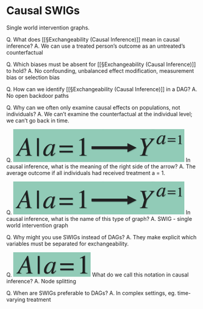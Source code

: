 # Causal SWIGs
Single world intervention graphs.

Q. What does [[§Exchangeability (Causal Inference)]] mean in causal inference?
A. We can use a treated person’s outcome as an untreated’s counterfactual

Q. Which biases must be absent for [[§Exchangeability (Causal Inference)]] to hold?
A. No confounding, unbalanced effect modification, measurement bias or selection bias

Q. How can we identify [[§Exchangeability (Causal Inference)]] in a DAG?
A. No open backdoor paths

Q. Why can we often only examine causal effects on populations, not individuals?
A. We can’t examine the counterfactual at the individual level; we can’t go back in time.

Q. 
![](BearImages/44BF906E-EB67-4980-B0AE-3B91DBB020EA-972-0000063ACDF84A7F/CFCC9723-FC45-4FA7-A962-406296409E38.png)
In causal inference, what is the meaning of the right side of the arrow?
A. The average outcome if all individuals had received treatment a = 1.

Q. 
![](BearImages/39458416-B839-492B-9C45-21A1829518BD-972-000006527F371381/CFCC9723-FC45-4FA7-A962-406296409E38.png)
In causal inference, what is the name of this type of graph?
A. SWIG - single world intervention graph

Q. Why might you use SWIGs instead of DAGs?
A. They make explicit which variables must be separated for exchangeability.

Q. 
![](BearImages/0A017AFD-5AB4-4EAA-95DF-B53167DDABD1-972-0000064907EC9F43/83766E07-BBD7-413A-AB3F-74C2CC9EC984.png)
What do we call this notation in causal inference?
A. Node splitting

Q. When are SWIGs preferable to DAGs?
A. In complex settings, eg. time-varying treatment

<!-- #anki/deck/Causal inference# -->

<!-- {BearID:2DACC899-5067-4182-AC36-FC0C1D58104B-972-000004847D6D407C} -->
